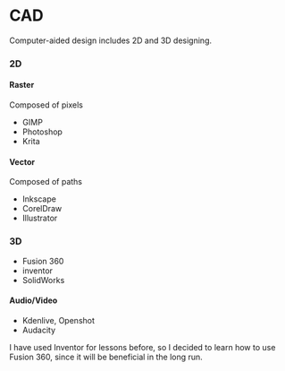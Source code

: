 # CAD

Computer-aided design includes 2D and 3D designing.

### 2D

#### Raster

Composed of pixels

* GIMP
* Photoshop
* Krita

#### Vector

Composed of paths

* Inkscape
* CorelDraw
* Illustrator

### 3D

* Fusion 360
* inventor
* SolidWorks

#### Audio/Video

* Kdenlive, Openshot
* Audacity



I have used Inventor for lessons before, so I decided to learn how to use Fusion 360, since it will be beneficial in the long run.